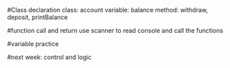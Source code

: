 #Class declaration
class: account
variable: balance 
method: withdraw, deposit, printBalance

#function call and return
use scanner to read console and call the functions

#variable practice

#next week: control and logic